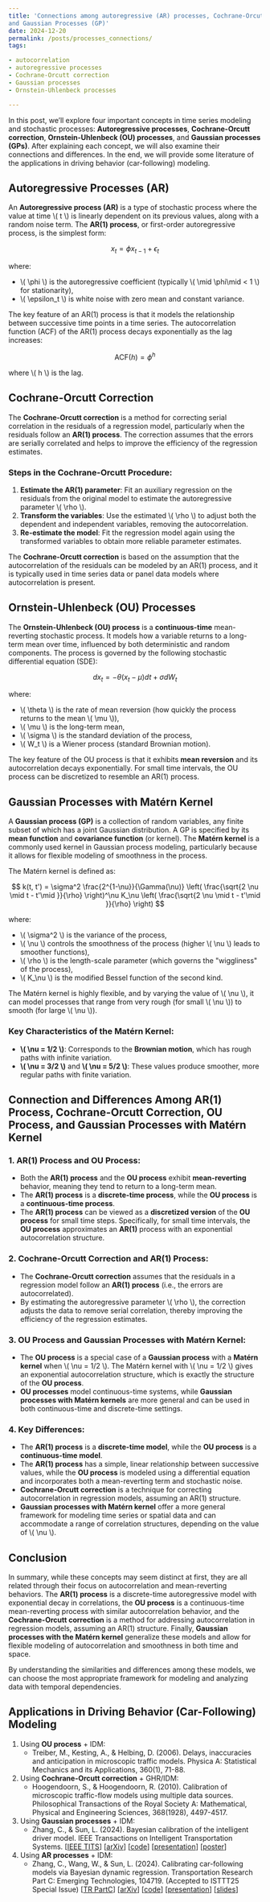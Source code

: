 ```yaml
---
title: 'Connections among autoregressive (AR) processes, Cochrane-Orcutt correction, Ornstein-Uhlenbeck (OU) processes,
and Gaussian Processes (GP)'
date: 2024-12-20
permalink: /posts/processes_connections/
tags:

- autocorrelation
- autoregressive processes
- Cochrane-Orcutt correction
- Gaussian processes
- Ornstein-Uhlenbeck processes

---
```


In this post, we’ll explore four important concepts in time series modeling and stochastic processes: **Autoregressive
processes**, **Cochrane-Orcutt correction**, **Ornstein-Uhlenbeck (OU) processes**, and **Gaussian processes (GPs)**. After explaining each concept, we will also examine their connections and differences. In the end, we will
provide some literature of the applications in driving behavior (car-following) modeling.

## Autoregressive Processes (AR)

An **Autoregressive process (AR)** is a type of stochastic process where the value at time \\( t \\) is linearly
dependent
on its previous values, along with a random noise term. The **AR(1) process**, or first-order autoregressive process, is
the simplest form:

$$
x_t = \phi x_{t-1} + \epsilon_t
$$

where:

- \\( \phi \\) is the autoregressive coefficient (typically \\( \mid \phi\mid  < 1 \\) for stationarity),
- \\( \epsilon_t \\) is white noise with zero mean and constant variance.

The key feature of an AR(1) process is that it models the relationship between successive time points in a time series.
The autocorrelation function (ACF) of the AR(1) process decays exponentially as the lag increases:

$$
\text{ACF}(h) = \phi^h
$$

where \\( h \\) is the lag.

## Cochrane-Orcutt Correction

The **Cochrane-Orcutt correction** is a method for correcting serial correlation in the residuals of a regression model,
particularly when the residuals follow an **AR(1) process**. The correction assumes that the errors are serially
correlated and helps to improve the efficiency of the regression estimates.

### Steps in the Cochrane-Orcutt Procedure:

1. **Estimate the AR(1) parameter**: Fit an auxiliary regression on the residuals from the original model to estimate
   the autoregressive parameter \\( \rho \\).
2. **Transform the variables**: Use the estimated \\( \rho \\) to adjust both the dependent and independent variables,
   removing the autocorrelation.
3. **Re-estimate the model**: Fit the regression model again using the transformed variables to obtain more reliable
   parameter estimates.

The **Cochrane-Orcutt correction** is based on the assumption that the autocorrelation of the residuals can be modeled
by an AR(1) process, and it is typically used in time series data or panel data models where autocorrelation is present.

## Ornstein-Uhlenbeck (OU) Processes

The **Ornstein-Uhlenbeck (OU) process** is a **continuous-time** mean-reverting stochastic process. It models how a
variable returns to a long-term mean over time, influenced by both deterministic and random components. The process is
governed by the following stochastic differential equation (SDE):

$$
dx_t = -\theta (x_t - \mu) dt + \sigma dW_t
$$

where:

- \\( \theta \\) is the rate of mean reversion (how quickly the process returns to the mean \\( \mu \\)),
- \\( \mu \\) is the long-term mean,
- \\( \sigma \\) is the standard deviation of the process,
- \\( W_t \\) is a Wiener process (standard Brownian motion).

The key feature of the OU process is that it exhibits **mean reversion** and its autocorrelation decays exponentially.
For small time intervals, the OU process can be discretized to resemble an AR(1) process.

## Gaussian Processes with Matérn Kernel

A **Gaussian process (GP)** is a collection of random variables, any finite subset of which has a joint Gaussian
distribution. A GP is specified by its **mean function** and **covariance function** (or kernel). The **Matérn kernel**
is a commonly used kernel in Gaussian process modeling, particularly because it allows for flexible modeling of
smoothness in the process.

The Matérn kernel is defined as:

$$
k(t, t') = \sigma^2 \frac{2^{1-\nu}}{\Gamma(\nu)} \left( \frac{\sqrt{2 \nu \mid t - t'\mid }}{\rho} \right)^\nu K_\nu
\left(
\frac{\sqrt{2 \nu \mid t - t'\mid }}{\rho} \right)
$$

where:

- \\( \sigma^2 \\) is the variance of the process,
- \\( \nu \\) controls the smoothness of the process (higher \\( \nu \\) leads to smoother functions),
- \\( \rho \\) is the length-scale parameter (which governs the "wiggliness" of the process),
- \\( K_\nu \\) is the modified Bessel function of the second kind.

The Matérn kernel is highly flexible, and by varying the value of \\( \nu \\), it can model processes that range from
very
rough (for small \\( \nu \\)) to smooth (for large \\( \nu \\)).

### Key Characteristics of the Matérn Kernel:

- **\\( \nu = 1/2 \\)**: Corresponds to the **Brownian motion**, which has rough paths with infinite variation.
- **\\( \nu = 3/2 \\)** and **\\( \nu = 5/2 \\)**: These values produce smoother, more regular paths with finite
  variation.

## Connection and Differences Among AR(1) Process, Cochrane-Orcutt Correction, OU Process, and Gaussian Processes with Matérn Kernel

### 1. **AR(1) Process and OU Process**:

- Both the **AR(1) process** and the **OU process** exhibit **mean-reverting** behavior, meaning they tend to return to
  a long-term mean.
- The **AR(1) process** is a **discrete-time process**, while the **OU process** is a **continuous-time process**.
- The **AR(1) process** can be viewed as a **discretized version** of the **OU process** for small time steps.
  Specifically, for small time intervals, the **OU process** approximates an **AR(1)** process with an exponential
  autocorrelation structure.

### 2. **Cochrane-Orcutt Correction and AR(1) Process**:

- The **Cochrane-Orcutt correction** assumes that the residuals in a regression model follow an **AR(1) process** (i.e.,
  the errors are autocorrelated).
- By estimating the autoregressive parameter \\( \rho \\), the correction adjusts the data to remove serial correlation,
  thereby improving the efficiency of the regression estimates.

### 3. **OU Process and Gaussian Processes with Matérn Kernel**:

- The **OU process** is a special case of a **Gaussian process** with a **Matérn kernel** when \\( \nu = 1/2 \\). The
  Matérn kernel with \\( \nu = 1/2 \\) gives an exponential autocorrelation structure, which is exactly the structure of
  the **OU process**.
- **OU processes** model continuous-time systems, while **Gaussian processes with Matérn kernels** are more general and
  can be used in both continuous-time and discrete-time settings.

### 4. **Key Differences**:

- The **AR(1) process** is a **discrete-time model**, while the **OU process** is a **continuous-time model**.
- The **AR(1) process** has a simple, linear relationship between successive values, while the **OU process** is modeled
  using a differential equation and incorporates both a mean-reverting term and stochastic noise.
- **Cochrane-Orcutt correction** is a technique for correcting autocorrelation in regression models, assuming an AR(1)
  structure.
- **Gaussian processes with Matérn kernel** offer a more general framework for modeling time series or spatial data and
  can accommodate a range of correlation structures, depending on the value of \\( \nu \\).

## Conclusion

In summary, while these concepts may seem distinct at first, they are all related through their focus on autocorrelation
and mean-reverting behaviors. The **AR(1) process** is a discrete-time autoregressive model with exponential decay in
correlations, the **OU process** is a continuous-time mean-reverting process with similar autocorrelation behavior, and
the **Cochrane-Orcutt correction** is a method for addressing autocorrelation in regression models, assuming an AR(1)
structure. Finally, **Gaussian processes with the Matérn kernel** generalize these models and allow for flexible
modeling of autocorrelation and smoothness in both time and space.

By understanding the similarities and differences among these models, we can choose the most appropriate framework for
modeling and analyzing data with temporal dependencies.

## Applications in Driving Behavior (Car-Following) Modeling

1. Using **OU process** + IDM:
    - Treiber, M., Kesting, A., & Helbing, D. (2006). Delays, inaccuracies and anticipation in
      microscopic traffic models. Physica A: Statistical Mechanics and its Applications, 360(1), 71-88.
2. Using **Cochrane-Orcutt correction** + GHR/IDM:
    - Hoogendoorn, S., & Hoogendoorn, R. (2010). Calibration of microscopic
      traffic-flow models using multiple data sources. Philosophical Transactions of the Royal Society A: Mathematical,
      Physical and Engineering Sciences, 368(1928), 4497-4517.
3. Using **Gaussian processes** + IDM:
    - Zhang, C., & Sun, L. (2024). Bayesian calibration of the intelligent driver model. IEEE
      Transactions on Intelligent Transportation
      Systems. [[IEEE TITS](https://ieeexplore.ieee.org/document/10415310)] [[arXiv](https://arXiv.org/abs/2210.03571)] [[code](https://github.com/Chengyuan-Zhang/IDM_Bayesian_Calibration)] [[presentation](https://youtu.be/GIqcL6I7MsU)] [[poster](../files/TRB_poster_MA_IDM_Chengyuan_2022.pdf)]
4. Using **AR processes** + IDM:
    - Zhang, C., Wang, W., & Sun, L. (2024). Calibrating car-following models via Bayesian dynamic
      regression. Transportation Research Part C: Emerging Technologies, 104719. (Accepted to ISTTT25 Special
      Issue) [[TR PartC](https://authors.elsevier.com/sd/article/S0968-090X(24)00240-7)] [[arXiv](https://arXiv.org/pdf/2307.03340.pdf)] [[code](https://github.com/Chengyuan-Zhang/IDM_Bayesian_Calibration)] [[presentation](https://youtu.be/GIqcL6I7MsU)] [[slides](../files/ISTTT25_slides_Chengyuan.pdf)]
